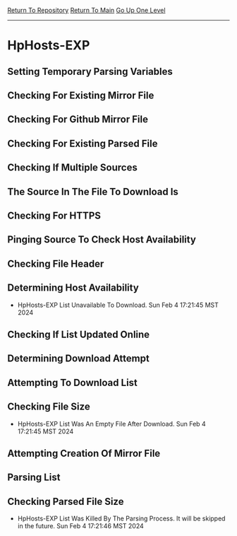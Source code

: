 [Return To Repository](https://github.com/DigitalWarrior/piholeparser/)
[Return To Main](https://github.com/DigitalWarrior/piholeparser/blob/master/RecentRunLogs/Mainlog.md)
[Go Up One Level](https://github.com/DigitalWarrior/piholeparser/blob/master/RecentRunLogs/TopLevelScripts/30-Processing-External-Blacklists.md)
____________________________________
# HpHosts-EXP
## Setting Temporary Parsing Variables
## Checking For Existing Mirror File
## Checking For Github Mirror File
## Checking For Existing Parsed File
## Checking If Multiple Sources
## The Source In The File To Download Is
## Checking For HTTPS
## Pinging Source To Check Host Availability
## Checking File Header
## Determining Host Availability
* HpHosts-EXP List Unavailable To Download. Sun Feb  4 17:21:45 MST 2024
## Checking If List Updated Online
## Determining Download Attempt
## Attempting To Download List
## Checking File Size
* HpHosts-EXP List Was An Empty File After Download. Sun Feb  4 17:21:45 MST 2024
## Attempting Creation Of Mirror File
## Parsing List
## Checking Parsed File Size
* HpHosts-EXP List Was Killed By The Parsing Process. It will be skipped in the future. Sun Feb  4 17:21:46 MST 2024
